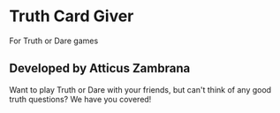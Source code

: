 # Truth Card Giver

For Truth or Dare games

## Developed by Atticus Zambrana


Want to play Truth or Dare with your friends, but can't think of any good truth questions? We have you covered!
